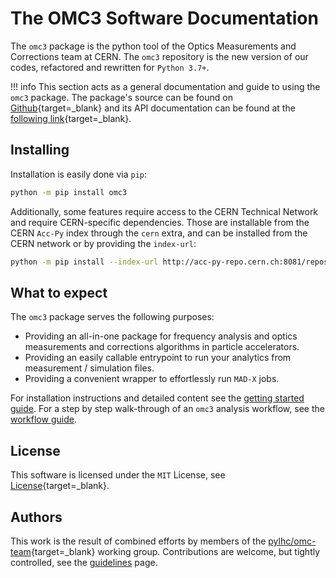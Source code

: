 # The OMC3 Software Documentation

The `omc3` package is the python tool of the Optics Measurements and Corrections team at CERN.
The `omc3` repository is the new version of our codes, refactored and rewritten for `Python 3.7+`.

!!! info
    This section acts as a general documentation and guide to using the `omc3` package.
    The package's source can be found on [Github][omc3_gh]{target=_blank} and its API documentation can be found at the [following link][omc3_doc]{target=_blank}.

## Installing

Installation is easily done via `pip`:

```bash
python -m pip install omc3
```

Additionally, some features require access to the CERN Technical Network and require CERN-specific dependencies.
Those are installable from the CERN `Acc-Py` index through the `cern` extra, and can be installed from the CERN network or by providing the `index-url`:

```bash
python -m pip install --index-url http://acc-py-repo.cern.ch:8081/repository/vr-py-releases/simple --trusted-host acc-py-repo.cern.ch "omc3[cern]"
```

## What to expect

The `omc3` package serves the following purposes:

- Providing an all-in-one package for frequency analysis and optics measurements and corrections algorithms in particle accelerators.
- Providing an easily callable entrypoint to run your analytics from measurement / simulation files.
- Providing a convenient wrapper to effortlessly run `MAD-X` jobs.

For installation instructions and detailed content see the [getting started guide](getting_started.md).
For a step by step walk-through of an `omc3` analysis workflow, see the [workflow guide](analysis.md).

## License

This software is licensed under the `MIT` License, see [License][license]{target=_blank}.

## Authors

This work is the result of combined efforts by members of the [pylhc/omc-team][omc_team]{target=_blank} working group.
Contributions are welcome, but tightly controlled, see the [guidelines](../development/contributing.md) page.

[omc3_gh]: https://github.com/pylhc/omc3
[omc3_doc]: https://pylhc.github.io/omc3/
[omc3_changelog]: https://github.com/pylhc/omc3/blob/master/CHANGELOG.md
[license]: https://github.com/pylhc/omc3/blob/master/LICENSE
[omc_team]: https://github.com/orgs/pylhc/teams/omc-team
